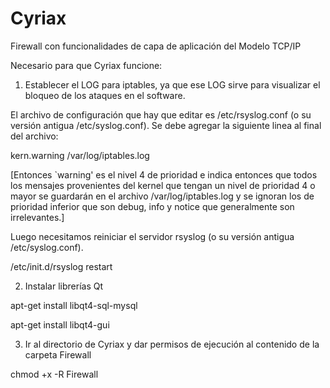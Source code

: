 # Cyriax


Firewall con funcionalidades de capa de aplicación del Modelo TCP/IP


Necesario para que Cyriax funcione:


1) Establecer el LOG para iptables, ya que ese LOG sirve para visualizar el bloqueo de los ataques en el software.

El archivo de configuración que hay que editar es /etc/rsyslog.conf (o su versión antigua /etc/syslog.conf). Se debe agregar la siguiente linea al final del archivo:

kern.warning /var/log/iptables.log

[Entonces `warning' es el nivel 4 de prioridad e indica entonces que todos los mensajes provenientes del kernel que tengan un nivel de prioridad 4 o mayor se guardarán en el archivo /var/log/iptables.log y se ignoran los de prioridad inferior que son debug, info y notice que generalmente son irrelevantes.]

Luego necesitamos reiniciar el servidor rsyslog (o su versión antigua /etc/syslog.conf).

/etc/init.d/rsyslog restart


2) Instalar librerías Qt

apt-get install libqt4-sql-mysql

apt-get install libqt4-gui


3) Ir al directorio de Cyriax y dar permisos de ejecución al contenido de la carpeta Firewall 

chmod +x -R Firewall
